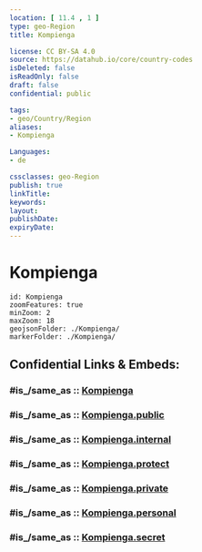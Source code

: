 ```yaml
---
location: [ 11.4 , 1 ] 
type: geo-Region
title: Kompienga

license: CC BY-SA 4.0
source: https://datahub.io/core/country-codes
isDeleted: false
isReadOnly: false
draft: false
confidential: public

tags:
- geo/Country/Region
aliases:
- Kompienga

Languages:
- de

cssclasses: geo-Region
publish: true
linkTitle: 
keywords: 
layout: 
publishDate: 
expiryDate: 
---
```


# Kompienga

```leaflet
id: Kompienga
zoomFeatures: true 
minZoom: 2 
maxZoom: 18
geojsonFolder: ./Kompienga/
markerFolder: ./Kompienga/
```


## Confidential Links & Embeds: 

### #is_/same_as :: [Kompienga](/_Standards/Earth/Continent/Africa/Africa~West/Burkina_Faso/Regions~Burkina_Faso/Est/counties~Est/Kompienga.md) 

### #is_/same_as :: [Kompienga.public](/_public/Earth/Continent/Africa/Africa~West/Burkina_Faso/Regions~Burkina_Faso/Est/counties~Est/Kompienga.public.md) 

### #is_/same_as :: [Kompienga.internal](/_internal/Earth/Continent/Africa/Africa~West/Burkina_Faso/Regions~Burkina_Faso/Est/counties~Est/Kompienga.internal.md) 

### #is_/same_as :: [Kompienga.protect](/_protect/Earth/Continent/Africa/Africa~West/Burkina_Faso/Regions~Burkina_Faso/Est/counties~Est/Kompienga.protect.md) 

### #is_/same_as :: [Kompienga.private](/_private/Earth/Continent/Africa/Africa~West/Burkina_Faso/Regions~Burkina_Faso/Est/counties~Est/Kompienga.private.md) 

### #is_/same_as :: [Kompienga.personal](/_personal/Earth/Continent/Africa/Africa~West/Burkina_Faso/Regions~Burkina_Faso/Est/counties~Est/Kompienga.personal.md) 

### #is_/same_as :: [Kompienga.secret](/_secret/Earth/Continent/Africa/Africa~West/Burkina_Faso/Regions~Burkina_Faso/Est/counties~Est/Kompienga.secret.md)

